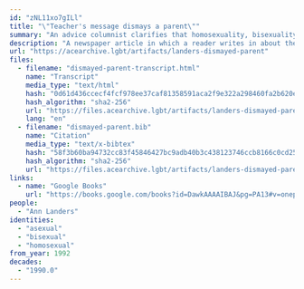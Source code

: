 ```yaml
---
id: "zNL11xo7gILl"
title: "\"Teacher's message dismays a parent\""
summary: "An advice columnist clarifies that homosexuality, bisexuality, and asexuality are not sexes"
description: "A newspaper article in which a reader writes in about their son being taught in school that there are \"five sexes,\" including homosexual, bisexual, and asexual. The columnist clarifies that the latter three are not sexes, but \"biochemical-genetic alterations.\""
url: "https://acearchive.lgbt/artifacts/landers-dismayed-parent"
files:
  - filename: "dismayed-parent-transcript.html"
    name: "Transcript"
    media_type: "text/html"
    hash: "0d61d436ccecf4fcf978ee37caf81358591aca2f9e322a298460fa2b620eeaf8"
    hash_algorithm: "sha2-256"
    url: "https://files.acearchive.lgbt/artifacts/landers-dismayed-parent/dismayed-parent-transcript.html"
    lang: "en"
  - filename: "dismayed-parent.bib"
    name: "Citation"
    media_type: "text/x-bibtex"
    hash: "58f3b60ba94732cc83f45846427bc9adb40b3c438123746ccb8166c0cd256708"
    hash_algorithm: "sha2-256"
    url: "https://files.acearchive.lgbt/artifacts/landers-dismayed-parent/dismayed-parent.bib"
links:
  - name: "Google Books"
    url: "https://books.google.com/books?id=DawkAAAAIBAJ&pg=PA13#v=onepage&q&f=false"
people:
  - "Ann Landers"
identities:
  - "asexual"
  - "bisexual"
  - "homosexual"
from_year: 1992
decades:
  - "1990.0"
---
```

